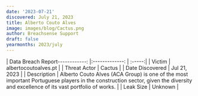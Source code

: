 ```yaml
---
date: '2023-07-21'
discovered: July 21, 2023
title: Alberto Couto Alves
image: images/blog/Cactus.png
author: Breachsense Support
draft: false
yearmonths: 2023/july
---
```


| Data Breach Report------------:     |:-------------:    | :-----:|
| Victim      | albertocoutoalves.pt      | 
| Threat Actor      | Cactus      | 
| Date Discovered      | Jul 21, 2023      | 
| Description      | Alberto Couto Alves (ACA Group) is one of the most important Portuguese players in the construction sector, given the diversity and excellence of its vast portfolio of works.      | 
| Leak Size      | Unknown      | 

